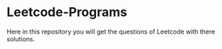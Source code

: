 # Leetcode-Programs


Here in this repository you will get the questions of Leetcode with there solutions. 
